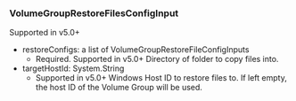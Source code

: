 ### VolumeGroupRestoreFilesConfigInput
Supported in v5.0+

- restoreConfigs: a list of VolumeGroupRestoreFileConfigInputs
  - Required. Supported in v5.0+
      Directory of folder to copy files into.
- targetHostId: System.String
  - Supported in v5.0+
      Windows Host ID to restore files to. If left empty, the host ID of the Volume Group will be used.
